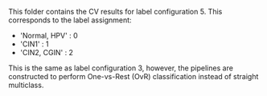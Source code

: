 This folder contains the CV results for label configuration 5. This corresponds to the label assignment:
- 'Normal, HPV' : 0
- 'CIN1' : 1
- 'CIN2, CGIN' : 2


This is the same as label configuration 3, however, the pipelines are constructed to perform One-vs-Rest (OvR) classification instead of straight multiclass. 
